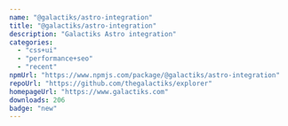 ```yaml
---
name: "@galactiks/astro-integration"
title: "@galactiks/astro-integration"
description: "Galactiks Astro integration"
categories:
  - "css+ui"
  - "performance+seo"
  - "recent"
npmUrl: "https://www.npmjs.com/package/@galactiks/astro-integration"
repoUrl: "https://github.com/thegalactiks/explorer"
homepageUrl: "https://www.galactiks.com"
downloads: 206
badge: "new"
---
```

